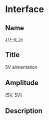 # Interface

## Name
[`ITF-B_5v`]()

## Title
5V alimentation

## Amplitude
[5V, 5V]

## Description
